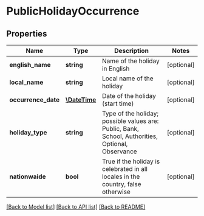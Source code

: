 # PublicHolidayOccurrence

## Properties
Name | Type | Description | Notes
------------ | ------------- | ------------- | -------------
**english_name** | **string** | Name of the holiday in English | [optional] 
**local_name** | **string** | Local name of the holiday | [optional] 
**occurrence_date** | [**\DateTime**](\DateTime.md) | Date of the holiday (start time) | [optional] 
**holiday_type** | **string** | Type of the holiday; possible values are: Public, Bank, School, Authorities, Optional, Observance | [optional] 
**nationwaide** | **bool** | True if the holiday is celebrated in all locales in the country, false otherwise | [optional] 

[[Back to Model list]](../README.md#documentation-for-models) [[Back to API list]](../README.md#documentation-for-api-endpoints) [[Back to README]](../README.md)


